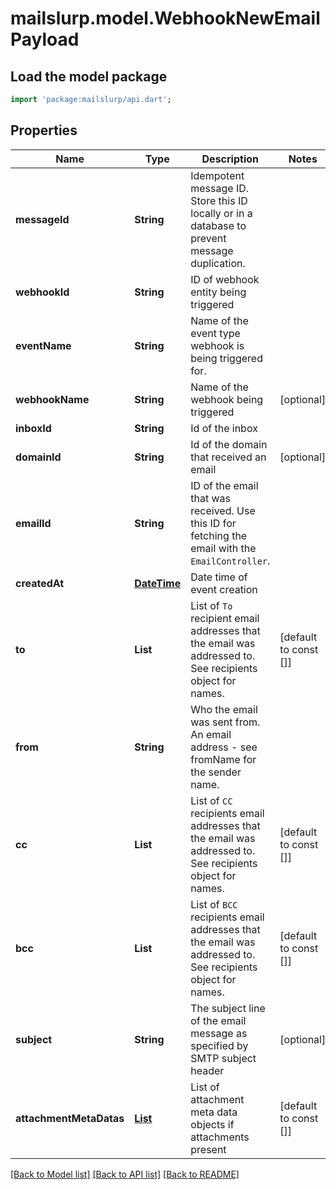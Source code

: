 # mailslurp.model.WebhookNewEmailPayload

## Load the model package
```dart
import 'package:mailslurp/api.dart';
```

## Properties
Name | Type | Description | Notes
------------ | ------------- | ------------- | -------------
**messageId** | **String** | Idempotent message ID. Store this ID locally or in a database to prevent message duplication. | 
**webhookId** | **String** | ID of webhook entity being triggered | 
**eventName** | **String** | Name of the event type webhook is being triggered for. | 
**webhookName** | **String** | Name of the webhook being triggered | [optional] 
**inboxId** | **String** | Id of the inbox | 
**domainId** | **String** | Id of the domain that received an email | [optional] 
**emailId** | **String** | ID of the email that was received. Use this ID for fetching the email with the `EmailController`. | 
**createdAt** | [**DateTime**](DateTime) | Date time of event creation | 
**to** | **List<String>** | List of `To` recipient email addresses that the email was addressed to. See recipients object for names. | [default to const []]
**from** | **String** | Who the email was sent from. An email address - see fromName for the sender name. | 
**cc** | **List<String>** | List of `CC` recipients email addresses that the email was addressed to. See recipients object for names. | [default to const []]
**bcc** | **List<String>** | List of `BCC` recipients email addresses that the email was addressed to. See recipients object for names. | [default to const []]
**subject** | **String** | The subject line of the email message as specified by SMTP subject header | [optional] 
**attachmentMetaDatas** | [**List<AttachmentMetaData>**](AttachmentMetaData) | List of attachment meta data objects if attachments present | [default to const []]

[[Back to Model list]](../README#documentation-for-models) [[Back to API list]](../README#documentation-for-api-endpoints) [[Back to README]](../README)


